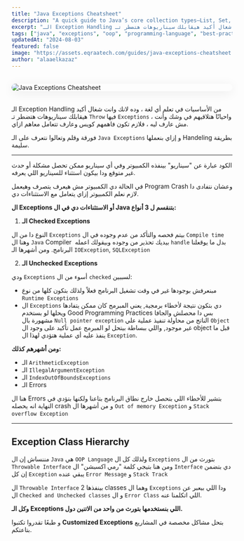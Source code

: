 ```yaml
---
title: "Java Exceptions Cheatsheet"
description: "A quick guide to Java’s core collection types—List, Set, Map, Queue—and their key implementations. Perfect for understanding usage, performance, and choosing the right data structure."
excerpt: "الـ Exception Handling من الأساسيات في تعلم أي لغة ، وده لانك وانت شغال أكيد هيقابلك سيناريوهات هتضطر تـ Throw فيها Exceptions ، واحيانًا هتلاقيهم في وشك وأنت مش عارف ليه ، فلازم تكون فاهمهم كويس وعارف تتعامل معاهم ازاي."
tags: ["java", "exceptions", "oop", "programming-language", "best-practices"]
updatedAt: "2024-08-03"
featured: false
image: "https://assets.eqraatech.com/guides/java-exceptions-cheatsheet.png"
author: "alaaelkazaz"
---
```


<img src="https://assets.eqraatech.com/guides/java-exceptions-cheatsheet.png" alt="Java Exceptions Cheatsheet" ondragstart="return false;" oncontextmenu="return false;" style="display: block; margin: 2rem auto; border-radius: 1rem; box-shadow: 0 4px 24px 0 rgba(0,0,0,0.08);" />

الـ Exception Handling من الأساسيات في تعلم أي لغة ، وده لانك وانت شغال أكيد هيقابلك سيناريوهات هتضطر تـ `Throw` فيها `Exceptions` ، واحيانًا هتلاقيهم في وشك وأنت مش عارف ليه ، فلازم تكون فاهمهم كويس وعارف تتعامل معاهم ازاي.

فورقة وقلم وتعالوا نتعرف على الـ `Java Exceptions` و إزاي بنعملها Handeling بطريقة سليمة.

---

الكود عبارة عن "سيناريو" بينفذه الكمبيوتر وفي أي سيناريو ممكن تحصل مشكلة أو حدث غير متوقع ودا بيكون استثناء للسيناريو اللي يعرفه.

في الحالة دي الكمبيوتر مش هيعرف يتصرف وهيعمل Program Crash وعشان نتفادى دا لازم نعلم الكمبيوتر إزاي يتعامل مع الاستثناءات دي.

**ال Exceptions أو الاستثناءات دي في ال Java بتنقسم ل 3 أنواع:**

1. **الـ Checked Exceptions** 

النوع دا من ال `Exceptions` بيتم فحصه والتأكد من عدم وجوده في ال `Compile time` وهنا ال `Java` Compiler  بيديك تحذير من وجوده وبيقولك اعمله `handle` بدل ما يوقعلنا البرنامج. ومن أشهرها الـ `IOException`, `SQLException`

2. **الـ Unchecked Exceptions** 

ودي `Exceptions` أسوء من ال `checked` لسببين:

- مبنعرفش بوجودها غير في وقت تشغيل البرنامج فعلاً ولذلك بتكون كلها من نوع `Runtime Exceptions` 
- ال `Exceptions` دي بتكون نتيجة لأخطاء برمجية, يعني المبرمج كان ممكن يتفادها ويحلها لو بستخدم Good Programming Practices بس دا محصلش والجافا مشهورة بال `Null pointer exception` الناتج من محاولة تنفيذ عملية علي `Object` غير موجود, واللي ببساطة بيتحل لو المبرمج عمل تأكيد على وجود ال object قبل ما ينفذ عليه أي عملية هتؤدي لهذا ال `Exception`.

**ومن أشهرهم كذلك:**

- الـ `ArithmeticException`
- الـ `IllegalArgumentException` 
- الـ `IndexOutOfBoundsExceptions`  
- الـ Errors 

هنا ال Errors بتشير للأخطاء اللي بتحصل خارج نطاق البرنامج بتاعنا ولكنها بتؤدي في النهاية انه يحصله crash و من أشهرها ال `Out of memory Exception` و `Stack overflow Exception` 

---

## Exception Class Hierarchy 

مننساش إن ال `Java` هي `OOP Language` ولذلك كل ال `Exceptions` بتورث من ال `Throwable Interface` ومن هنا بتيجي كلمة "رمي اكسبشن" ال `Interface` دي بتضمن إن كل `Exception` يبقي عنده `Error Message` و `Stack Track`

ال `Throwable Interface` بينفذها 2 classes وهما ال `Exceptions` ودا اللي بيعبر عن ال `Checked and Unchecked classes` و ال `Error Class` اللي اتكلمنا عنه.

**وكل الـ Exceptions اللي بنستخدمها بتورث من واحد من الاتنين دول.**

و طبعًا تقدروا تكتبوا **Customized Exceptions** بتحل مشاكل مخصصة في المشاريع بتاعتكم.